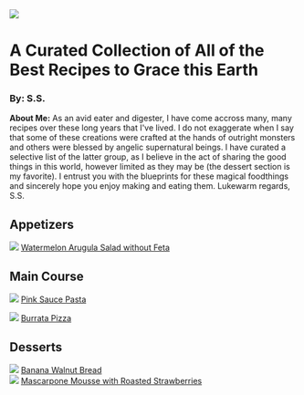 <!DOCTYPE html>

<head>
  <title>The Best Food</title>
</head>

<body>
  <img src="FIND AN IMAGE"/>
  <h1> A Curated Collection of All of the Best Recipes to Grace this Earth</h1>
    <h3>By: S.S.</h3> 

  <p><strong>About Me:</strong> As an avid eater and digester, I have come accross many, many recipes over these long years that I've lived. I do not exaggerate when I say that some of these creations were crafted at the hands of outright monsters and others were blessed by angelic supernatural beings. I have curated a selective list of the latter group, as I believe in the act of sharing the good things in this world, however limited as they may be (the dessert section is my favorite). I entrust you with the blueprints for these magical foodthings and sincerely hope you enjoy making and eating them. Lukewarm regards, S.S.</p>

 <h2>Appetizers</h2>

   <img src="FIND AN IMAGE"/>
   <a href="http://get2droothealthandwellness.com/2021/08/20/watermelon-and-arugula-salad-oil-free-and-dairy-free/" target="_blank">Watermelon Arugula Salad without Feta</a>

 <h2>Main Course</h2>

   <img src="FIND AN IMAGE"/>
   <a href="https://tastesbetterfromscratch.com/pink-sauce-pasta/" target="_blank">Pink Sauce Pasta</a><br>

   <a><img src="![alice-brie-Po0ChIop2po-unsplash](https://github.com/user-attachments/assets/b33d4420-266d-4560-8514-dff87925d2bd)"/></a>
   <a href="https://italianfoodforever.com/2015/11/buffalo-mozzarella-burrata-pizza/" target="_blank">Burrata Pizza</a>

 <h2>Desserts</h2>

   <img src="BANANA BREAD IMAGE"/>
   <a href="https://www.foodnetwork.com/recipes/food-network-kitchen/banana-walnut-bread-recipe-2011439" target="_blank">Banana Walnut Bread</a><br>

   <img src="MOUSSE IMAGE"/>
   <a href="https://alldayidreamaboutfood.com/low-carb-mascarpone-mousse-with-roasted-strawberries/" target="_blank">Mascarpone Mousse with Roasted Strawberries</a>
